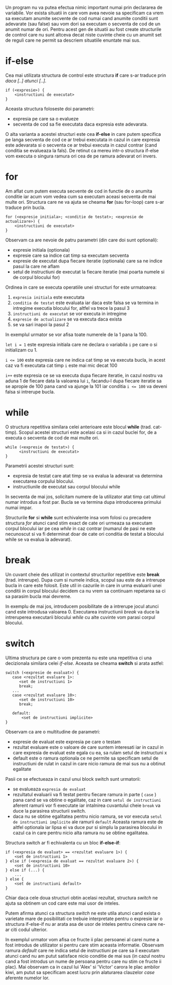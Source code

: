 Un program nu va putea efectua nimic important numai prin declararea de variabile. Vor exista situatii in care vom avea nevoie sa specificam ca vrem sa executam anumite secvente de cod numai cand anumite conditii sunt adevarate (sau false) sau vom dori sa executam o secventa de cod de un anumit numar de ori. Pentru acest gen de situatii au fost create structurile de control care nu sunt altceva decat niste cuvinte cheie cu un anumit set de reguli care ne permit sa descriem situatiile enuntate mai sus.

# if-else #
Cea mai utilizata structura de control este structura **if** care s-ar traduce prin *daca [..] atunci [..]*. 
```
if (<expresie>) {
    <instructiuni de executat>
}
```

Aceasta structura foloseste doi parametri: 
- expresia pe care sa o evalueze
- secventa de cod sa fie executata daca expresia este adevarata. 

O alta varianta a acestei structuri este cea **if-else** in care putem specifica pe langa secventa de cod ce ar trebui executata in cazul in care expresia este adevarata si o secventa ce ar trebui executa in cazul contrar (cand conditia se evalueaza la fals). De retinut ca mereu intr-o structura if-else vom executa o singura ramura ori cea de pe ramura adevarat ori invers.

<div class="algovis" config-id="structuri-control-basics.json" av-selected="0"></div>

# for #
Am aflat cum putem executa secvente de cod in functie de o anumita conditie iar acum vom vedea cum sa executam aceasi secventa de mai multe ori. Structura care ne va ajuta se cheama **for** (sau for-loop) care s-ar traduce prin bucla. 

```
for (<expresie initiala>; <conditie de testat>; <expresie de actualizare>) {
    <instructiuni de executat>
}
```

Observam ca are nevoie de patru parametri (din care doi sunt optionali): 
- expresie initiala (optionala)
- expresie care sa indice cat timp sa executam secventa
- expresie de executat dupa fiecare iteratie (optionala) care sa ne indice pasul la care ne aflam
- setul de instructiuni de executat la fiecare iteratie (mai poarta numele si de corpul blocului for)

Ordinea in care se executa operatiile unei structuri for este urmatoarea:
1. ```expresia initiala``` este executata
2. ```conditia de testat``` este evaluata iar daca este falsa se va termina in intregime executia blocului for, altfel va trece la pasul 3
3. ```instructiuni de executat``` se vor executa in intregime
4. ```expresie de actualizare``` se va executa daca exista
5. se va sari inapoi la pasul 2

In exemplul urmator se vor afisa toate numerele de la 1 pana la 100.

<div class="algovis" config-id="structuri-control-basics.json"  av-selected="1"></div>

<code>let i = 1</code> este expresia initiala care ne declara o variabila <code>i</code> pe care o si initializam cu 1.

<code>i <= 100</code> este expresia care ne indica cat timp se va executa bucla, in acest caz va fi executata cat timp ```i``` este mai mic decat 100

<code>i++</code> este expresia ce se va executa dupa fiecare iteratie, in cazul nostru va aduna 1 de fiecare data la valoarea lui <code>i</code>, facandu-l dupa fiecare iteratie sa se apropie de 100 pana cand va ajunge la 101 iar conditia <code>i <= 100</code> va deveni falsa si intrerupe bucla.

# while #
O structura repetitiva similara celei anterioare este blocul **while** (trad. cat-timp). Scopul acestei structuri este acelasi ca si in cazul buclei for, de a executa o secventa de cod de mai multe ori.
```
while (<expresie de testat>) {
      <instructiuni de executat>
}
```

Parametrii acestei structuri sunt:
- expresia de testat care atat timp se va evalua la adevarat va determina executarea corpului blocului.
- instructiunile de executat sau corpul blocului while

In secventa de mai jos, solicitam numere de la utilizator atat timp cat ultimul numar introdus a fost par. Bucla se va termina dupa introducerea primului numai impar.

<div class="algovis" config-id="structuri-control-basics.json" av-selected="3"></div>

<p class="tip-box">
Structurile <strong>for</strong> si <strong>while</strong> sunt echivalente insa vom folosi cu precadere structura <em>for</em> atunci cand stim exact de cate ori urmeaza sa executam corpul blocului iar pe cea <em>while</em> in caz contrar (numarul de pasi ne este necunoscut si va fi determinat doar de cate ori conditia de testat a blocului while se va evalua la adevarat).
</p>

# break #
Un cuvant cheie des utilizat in contextul structurilor repetitive este **break** (trad. intrerupe). Dupa cum si numele indica, scopul sau este de a intrerupe bucla in care este folosit. Este util in cazurile in care in urma evaluarii unei conditii in corpul blocului decidem ca nu vrem sa continuam repetarea sa ci sa parasim bucla mai devreme.

In exemplu de mai jos, introducem posibilitate de a intrerupe jocul atunci cand este introdusa valoarea 0. Executarea instructiunii _break_ va duce la intreruperea executarii blocului _while_ cu alte cuvinte vom parasi corpul blocului.

<div class="algovis" config-id="structuri-control-basics.json" av-selected="4"></div>

# switch #
Ultima structura pe care o vom prezenta nu este una repetitiva ci una decizionala similara celei _if-else_. Aceasta se cheama **switch** si arata astfel:
```
switch (<expresie de evaluat>) {
   case <rezultat evaluare 1>:
      <set de instructiuni 1>
      break;
   ...
   case <rezultat evaluare 10>:
      <set de instructiuni 10>
      break;

   default:
       <set de instructiuni implicite>
}
```
Observam ca are o multitudine de parametri:
- expresie de evaluat este expresia pe care o testam
- rezultat evaluare este o valoare de care suntem interesati iar in cazul in care expresia de evaluat este egala cu ea, sa rulam setul de instructuni x
- default este o ramura optionala ce ne permite sa specificam setul de instructiuni de rulat in cazul in care nicio ramura de mai sus nu a obtinut egalitate

Pasii ce se efectueaza in cazul unui block switch sunt urmatorii:
- se evalueaza ```expresia de evaluat```
- rezultatul evaluarii va fi testat pentru fiecare ramura in parte ( <code>case</code> ) pana cand se va obtine o egalitate, caz in care <code>setul de instructiuni</code> aferent ramurii vor fi executate iar intalnirea cuvantului cheie <code>break</code> va duce la parasirea structurii switch. 
- daca nu se obtine egalitatea pentru nicio ramura, se vor executa <code>setul de instructiuni implicite</code> ale ramurii <code>default</code>
Aceasta ramura este de altfel optionala iar lipsa ei va duce pur si simplu la parasirea blocului in cazul ca in care pentru nicio alta ramura nu se obtine egalitatea.

Structura switch ar fi echivalenta cu un bloc **if-else-if**:
```
if (<expresia de evaluat> == <rezultat evaluare 1>) {
    <set de instructiuni 1>
} else if (<expresia de evaluat == rezultat evaluare 2>) {
    <set de instructiuni 10>
} else if (...) {
    ...
} else {
    <set de instructiuni default>
}
```
Chiar daca cele doua structuri obtin acelasi rezultat, structura _switch_ ne ajuta sa obtinem un cod care este mai usor de inteles.

Putem afirma atunci ca structura _switch_ ne este utila atunci cand exista o varietate mare de posibilitati ce trebuie interpretate pentru o expresie iar o structura if-else-if nu ar arata asa de usor de inteles pentru cineva care ne-ar citi codul ulterior.

In exemplul urmator vom afisa ce fructe ii plac persoanei al carei nume a fost introdus de utilizator si pentru care stim aceasta informatie. Observam ramura _default_ care ne indica setul de instructiuni pe care sa il executam atunci cand nu am putut satisface nicio conditie de mai sus (in cazul nostru cand a fost introdus un nume de persoana pentru care nu stim ce fructe ii plac). Mai observam ca in cazul lui 'Alex' si 'Victor' carora le plac ambilor kiwi, am putut sa specificam acest lucru prin alaturarea clauzelor _case_ aferente numelor lor.

<div class="algovis" config-id="structuri-control-basics.json" av-selected="2"></div>